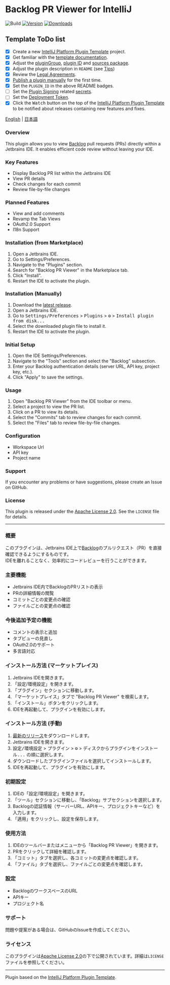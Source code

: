 # Backlog PR Viewer for IntelliJ

![Build](https://github.com/badfalcon/backlog/workflows/Build/badge.svg)
[![Version](https://img.shields.io/jetbrains/plugin/v/25137.svg)](https://plugins.jetbrains.com/plugin/25137)
[![Downloads](https://img.shields.io/jetbrains/plugin/d/25137.svg)](https://plugins.jetbrains.com/plugin/25137)

## Template ToDo list
- [x] Create a new [IntelliJ Platform Plugin Template][template] project.
- [x] Get familiar with the [template documentation][template].
- [x] Adjust the [pluginGroup](./gradle.properties), [plugin ID](./src/main/resources/META-INF/plugin.xml) and [sources package](./src/main/kotlin).
- [x] Adjust the plugin description in `README` (see [Tips][docs:plugin-description])
- [x] Review the [Legal Agreements](https://plugins.jetbrains.com/docs/marketplace/legal-agreements.html?from=IJPluginTemplate).
- [x] [Publish a plugin manually](https://plugins.jetbrains.com/docs/intellij/publishing-plugin.html?from=IJPluginTemplate) for the first time.
- [x] Set the `PLUGIN_ID` in the above README badges.
- [ ] Set the [Plugin Signing](https://plugins.jetbrains.com/docs/intellij/plugin-signing.html?from=IJPluginTemplate) related [secrets](https://github.com/JetBrains/intellij-platform-plugin-template#environment-variables).
- [ ] Set the [Deployment Token](https://plugins.jetbrains.com/docs/marketplace/plugin-upload.html?from=IJPluginTemplate).
- [x] Click the <kbd>Watch</kbd> button on the top of the [IntelliJ Platform Plugin Template][template] to be notified about releases containing new features and fixes.

[English](#overview) | [日本語](#概要)

<!-- Plugin description -->
### Overview
This plugin allows you to view [Backlog](https://nulab.com/backlog/) pull requests (PRs) directly within a Jetbrains IDE. It enables efficient code review without leaving your IDE.

### Key Features
- Display Backlog PR list within the Jetbrains IDE
- View PR details
- Check changes for each commit
- Review file-by-file changes

### Planned Features
- View and add comments
- Revamp the Tab Views
- OAuth2.0 Support
- I18n Support

### Installation (from Marketplace)
1. Open a Jetbrains IDE.
2. Go to Settings/Preferences.
3. Navigate to the "Plugins" section.
4. Search for "Backlog PR Viewer" in the Marketplace tab.
5. Click "Install".
6. Restart the IDE to activate the plugin.

### Installation (Manually)
1. Download the [latest release](https://github.com/badfalcon/backlog/releases/latest).
2. Open a Jetbrains IDE.
3. Go to <kbd>Settings/Preferences</kbd> > <kbd>Plugins</kbd> > <kbd>⚙️</kbd> > <kbd>Install plugin from disk...</kbd>
4. Select the downloaded plugin file to install it.
5. Restart the IDE to activate the plugin.

### Initial Setup
1. Open the IDE Settings/Preferences.
2. Navigate to the "Tools" section and select the "Backlog" subsection.
3. Enter your Backlog authentication details (server URL, API key, project key, etc.).
4. Click "Apply" to save the settings.

### Usage
1. Open "Backlog PR Viewer" from the IDE toolbar or menu.
2. Select a project to view the PR list.
3. Click on a PR to view its details.
4. Select the "Commits" tab to review changes for each commit.
5. Select the "Files" tab to review file-by-file changes.

### Configuration
- Workspace Url
- API key
- Project name

### Support
If you encounter any problems or have suggestions, please create an Issue on GitHub.

### License
This plugin is released under the [Apache License 2.0]. See the `LICENSE` file for details.

---

### 概要
このプラグインは、Jetbrains IDE上で[Backlog](https://backlog.com/ja/)のプルリクエスト（PR）を直接確認できるようにするものです。   
IDEを離れることなく、効率的にコードレビューを行うことができます。

### 主要機能
- Jetbrains IDE内でBacklogのPRリストの表示
- PRの詳細情報の閲覧
- コミットごとの変更点の確認
- ファイルごとの変更点の確認

### 今後追加予定の機能
- コメントの表示と追加
- タブビューの見直し
- OAuth2.0のサポート
- 多言語対応

### インストール方法 (マーケットプレイス)
1. Jetbrains IDEを開きます。
1. 「設定/環境設定」を開きます。
1. 「プラグイン」セクションに移動します。
1. 「マーケットプレイス」タブで "Backlog PR Viewer" を検索します。
1. 「インストール」ボタンをクリックします。
1. IDEを再起動して、プラグインを有効にします。

### インストール方法 (手動)
1. [最新のリリース](https://github.com/badfalcon/backlog/releases/latest)をダウンロードします。
2. Jetbrains IDEを開きます。
3. <kbd>設定/環境設定</kbd> > <kbd>プラグイン</kbd> > <kbd>⚙️</kbd> > <kbd>ディスクからプラグインをインストール...</kbd> の順に選択します。
4. ダウンロードしたプラグインファイルを選択してインストールします。
5. IDEを再起動して、プラグインを有効にします。

### 初期設定
1. IDEの「設定/環境設定」を開きます。
1. 「ツール」セクションに移動し、「Backlog」サブセクションを選択します。
1. Backlogの認証情報（サーバーURL、APIキー、プロジェクトキーなど）を入力します。
1. 「適用」をクリックし、設定を保存します。

### 使用方法
1. IDEのツールバーまたはメニューから「Backlog PR Viewer」を開きます。
1. PRをクリックして詳細を確認します。
1. 「コミット」タブを選択し、各コミットの変更点を確認します。
1. 「ファイル」タブを選択し、ファイルごとの変更点を確認します。

### 設定
- BacklogのワークスペースのURL
- APIキー
- プロジェクト名

### サポート
問題や提案がある場合は、GitHubのIssueを作成してください。

### ライセンス
このプラグインは[Apache License 2.0]の下で公開されています。詳細は`LICENSE`ファイルを参照してください。

<!-- Plugin description end -->

---

Plugin based on the [IntelliJ Platform Plugin Template][template].

[template]: https://github.com/JetBrains/intellij-platform-plugin-template
[docs:plugin-description]: https://plugins.jetbrains.com/docs/intellij/plugin-user-experience.html#plugin-description-and-presentation
[Apache License 2.0]: https://www.apache.org/licenses/LICENSE-2.0